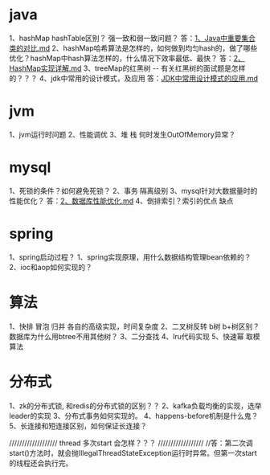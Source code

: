 # java
1、hashMap hashTable区别？ 强一致和弱一致问题？
答：[1、Java中重要集合类的对比.md](1、Java中重要集合类的对比.md)
2、hashMap哈希算法是怎样的，如何做到均匀hash的，做了哪些优化？hashMap中hash算法怎样的，什么情况下效率最低、最快？ 
答：[2、HashMap实现详解.md](2、HashMap实现详解.md)
3、treeMap的红黑树
-- 有关红黑树的面试题是怎样的？？？
4、jdk中常用的设计模式，及应用
答：[JDK中常用设计模式的应用.md](JDK中常用设计模式的应用.md)


# jvm
1、jvm运行时问题
2、性能调优
3、堆 栈 何时发生OutOfMemory异常？


# mysql
1、死锁的条件？如何避免死锁？
2、事务 隔离级别
3、mysql针对大数据量时的性能优化？
答：[2、数据库性能优化.md](2、数据库性能优化.md)
4、倒排索引？索引的优点 缺点


# spring
1、spring启动过程？
1、spring实现原理，用什么数据结构管理bean依赖的？
2、ioc和aop如何实现的？


# 算法
1、快排 冒泡 归并 各自的高级实现，时间复杂度
2、二叉树反转 b树 b+树区别？数据库为什么用btree不用其他树？
3、二分查找
4、lru代码实现
5、快速幂 取模算法


# 分布式
1、zk的分布式锁, 和redis的分布式锁的区别？？
2、kafka负载均衡的实现，选举leader的实现
3、分布式事务如何实现的。
4、happens-before机制是什么鬼？
5、长连接和短连接区别，如何保证长连接？



/////////////////// thread 多次start 会怎样？？？ //////////////////
        //答：第二次调start()方法时，就会抛IllegalThreadStateException运行时异常。但第一次start的线程还会执行完。